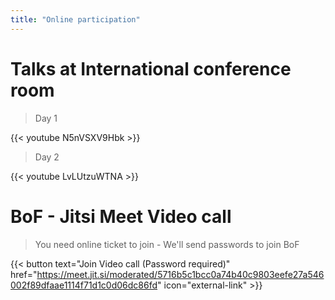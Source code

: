 ```yaml
---
title: "Online participation"
---
```


# Talks at International conference room

> Day 1

{{< youtube N5nVSXV9Hbk >}}

> Day 2

{{< youtube LvLUtzuWTNA >}}


# BoF - Jitsi Meet Video call

> You need online ticket to join - We'll send passwords to join BoF

{{< button text="Join Video call (Password required)" href="https://meet.jit.si/moderated/5716b5c1bcc0a74b40c9803eefe27a546002f89dfaae1114f71d1c0d06dc86fd" icon="external-link" >}}


